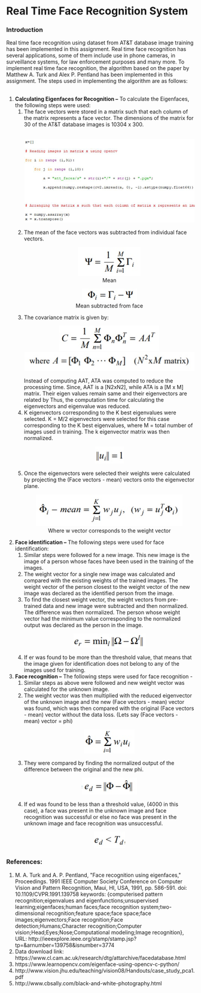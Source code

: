 <h1>Real Time Face Recognition System</h1>

<h3>Introduction</h3> 
Real time face recognition using dataset from AT&T database image training has been implemented in this assignment. Real time face recognition has several applications, some of them include use in phone cameras, in surveillance systems, for law enforcement purposes and many more. To implement real time face recognition, the algorithm based on the paper by Matthew A. Turk and Alex P. Pentland has been implemented in this assignment. The steps used in implementing the algorithm are as follows:<br><br>
<ol>
<li><b>Calculating Eigenfaces for Recognition –</b> To calculate the Eigenfaces, the following steps were used:<br>
    <ol>
    <li>The face vectors were stored in a matrix such that each column of the matrix represents a face vector. The dimensions of the matrix for 30 of the AT&T database images         is 10304 x 300.<br><br>
    <p align="center"><img src="https://github.com/PratikPuri/Face-Recognition/blob/feature-readme/images/image1.jpg"></p></li>
    <li>The mean of the face vectors was subtracted from individual face vectors.
    <p align="center"><img src="https://github.com/PratikPuri/Face-Recognition/blob/feature-readme/images/image2.jpg"><br>Mean</p>
    <p align="center"><img src="https://github.com/PratikPuri/Face-Recognition/blob/feature-readme/images/image3.jpg"><br>Mean subtracted from face</p></li>
    <li>The covariance matrix is given by:<br>
    <p align="center"><img src="https://github.com/PratikPuri/Face-Recognition/blob/feature-readme/images/image4.jpg"><br>
    <img src="https://github.com/PratikPuri/Face-Recognition/blob/feature-readme/images/image5.jpg"></p>
    Instead of computing AAT, ATA was computed to reduce the processing time. Since, AAT is a [N2xN2], while ATA is a [M x M] matrix. Their eigen values remain same and their eigenvectors are related by
    Thus, the computation time for calculating the eigenvectors and eigenvalue was reduced.</li>
    <li>K eigenvectors corresponding to the K best eigenvalues were selected. K = M/2 eigenvectors were selected for this case corresponding to the K best eigenvalues, where M = total number of images used in training. The k eigenvector matrix was then normalized.
    <p align="center"><img src="https://github.com/PratikPuri/Face-Recognition/blob/feature-readme/images/image6.jpg"></p></li>
    <li>Once the eigenvectors were selected their weights were calculated by projecting the (Face vectors - mean) vectors onto the eigenvector plane.
    <p align="center"><img src="https://github.com/PratikPuri/Face-Recognition/blob/feature-readme/images/image7.jpg"><br>
    Where w vector corresponds to the weight vector</p></li>
    </ol>
</li>
<li><b>Face identification –</b> The following steps were used for face identification:<br>
    <ol>
    <li>Similar steps were followed for a new image. This new image is the image of a person whose faces have been used in the training of the images.</li>
    <li>The weight vector for a single new image was calculated and compared with the existing weights of the trained images. The weight vector of the person closest to the weight vector of the new image was declared as the identified person from the image.</li>
    <li>To find the closest weight vector, the weight vectors from pre-trained data and new image were subtracted and then normalized. The difference was then normalized. The person whose weight vector had the minimum value corresponding to the normalized output was declared as the person in the image.
    <p align="center"><img src="https://github.com/PratikPuri/Face-Recognition/blob/feature-readme/images/image8.jpg"></p></li>
    <li>If er was found to be more than the threshold value, that means that the image given for identification does not belong to any of the images used for training.</li>
    </ol>
</li>
<li><b>Face recognition –</b> The following steps were used for face recognition -
    <ol>
    <li>Similar steps as above were followed and new weight vector was calculated for the unknown image.</li>
    <li>The weight vector was then multiplied with the reduced eigenvector of the unknown image and the new (Face vectors - mean) vector was found, which was then compared with the original (Face vectors - mean) vector without the data loss. (Lets say (Face vectors - mean) vector = phi)
    <p align="center"><img src="https://github.com/PratikPuri/Face-Recognition/blob/feature-readme/images/image9.jpg"></p></li>
    <li>They were compared by finding the normalized output of the difference between the original and the new phi.
    <p align="center"><img src="https://github.com/PratikPuri/Face-Recognition/blob/feature-readme/images/image10.jpg"></p></li>
    <li>If ed was found to be less than a threshold value, (4000 in this case), a face was present in the unknown image and face recognition was successful or else no face was present in the unknown image and face recognition was unsuccessful.
    <p align="center"><img src="https://github.com/PratikPuri/Face-Recognition/blob/feature-readme/images/image11.jpg"></p></li>
    </ol>
</li>
</ol>
<h3>References:</h3>
<ol>
<li>M. A. Turk and A. P. Pentland, "Face recognition using eigenfaces," Proceedings. 1991 IEEE Computer Society Conference on Computer Vision and Pattern Recognition, Maui, HI, USA, 1991, pp. 586-591. doi: 10.1109/CVPR.1991.139758 keywords: {computerised pattern recognition;eigenvalues and eigenfunctions;unsupervised learning;eigenfaces;human faces;face recognition system;two-dimensional recognition;feature space;face space;face images;eigenvectors;Face recognition;Face detection;Humans;Character recognition;Computer vision;Head;Eyes;Nose;Computational modeling;Image recognition}, URL: http://ieeexplore.ieee.org/stamp/stamp.jsp?tp=&arnumber=139758&isnumber=3774</li>
<li>Data download link: https://www.cl.cam.ac.uk/research/dtg/attarchive/facedatabase.html</li>
<li>https://www.learnopencv.com/eigenface-using-opencv-c-python/</li>
<li>http://www.vision.jhu.edu/teaching/vision08/Handouts/case_study_pca1.pdf</li>
<li>http://www.cbsally.com/black-and-white-photography.html</li>
</ol>
